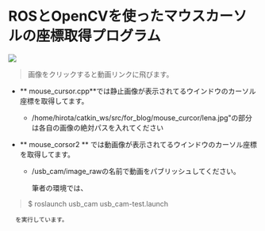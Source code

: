 # ROSとOpenCVを使ったマウスカーソルの座標取得プログラム

[![](https://img.youtube.com/vi/CQ2jJM5RRYg/0.jpg)](https://www.youtube.com/watch?v=CQ2jJM5RRYg)

> 画像をクリックすると動画リンクに飛びます。

- ** mouse_cursor.cpp**では静止画像が表示されてるウインドウのカーソル座標を取得してます。

  - /home/hirota/catkin_ws/src/for_blog/mouse_curcor/lena.jpg"の部分は各自の画像の絶対パスを入れてください


- ** mouse_corsor2 ** では動画像が表示されてるウインドウのカーソル座標を取得してます。

   - /usb_cam/image_rawの名前で動画をパブリッシュしてください。

     筆者の環境では、
> $ roslaunch usb_cam usb_cam-test.launch

      を実行しています。
